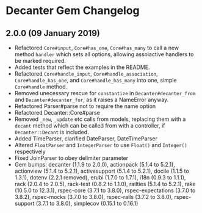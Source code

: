 # Decanter Gem Changelog

## 2.0.0 (09 January 2019)
  * Refactored `Core#input`, `Core#has_one`, `Core#has_many` to call a new
    method `handler` which sets all options, allowing assoiactive handlers to
    be marked required.
  * Added tests that reflect the examples in the README.
  * Refactored `Core#handle_input`, `Core#handle_association`,
    `Core#handle_has_one`, and `Core#handle_has_many` into one, simple
    `Core#handle` method.
  * Removed unecessary rescue for `constantize` in `Decanter#decanter_from` and
    `Decanter#decanter_for`, as it raises a NameError anyway.
  * Refactored Parser#parse not to require the name option
  * Refactored Decanter::Core#parse
  * Removed `_new`, `_update` etc calls from models, replacing them with a
    `decant` method which can be called from with a controller, if
    `Decanter::Decant` is included.
  * Added TimeParser, clarified DateParser, DateTimeParser
  * Altered `FloatParser` and `IntegerParser` to use `Float()` and `Integer()`
    respectively
  * Fixed JoinParser to obey delimiter parameter
  * Gem bumps: decanter (1.1.9 to 2.0.0),
               actionpack (5.1.4 to 5.2.1),
               actionview (5.1.4 to 5.2.1),
               activesupport (5.1.4 to 5.2.1),
               docile (1.1.5 to 1.3.1),
               dotenv (2.2.1 removed),
               erubi (1.7.0 to 1.7.1),
               i18n (0.9.3 to 1.1.1),
               rack (2.0.4 to 2.0.5),
               rack-test (0.8.2 to 1.1.0),
               railties (5.1.4 to 5.2.1),
               rake (10.5.0 to 12.3.1),
               rspec-core (3.7.1 to 3.8.0),
               rspec-expectations (3.7.0 to 3.8.2),
               rspec-mocks (3.7.0 to 3.8.0),
               rspec-rails (3.7.2 to 3.8.0),
               rspec-support (3.7.1 to 3.8.0),
               simplecov (0.15.1 to 0.16.1)
